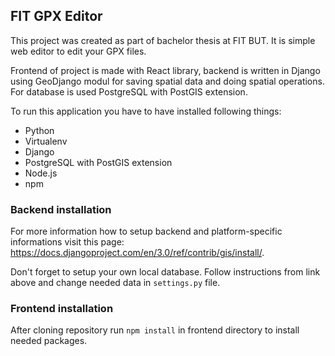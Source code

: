 ## FIT GPX Editor

This project was created as part of bachelor thesis at FIT BUT. It is simple web editor to edit your GPX files.

Frontend of project is made with React library, backend is written in Django using GeoDjango modul for saving spatial data and doing spatial operations. For database is used PostgreSQL with PostGIS extension.

To run this application you have to have installed following things:

- Python
- Virtualenv
- Django
- PostgreSQL with PostGIS extension
- Node.js
- npm

### Backend installation


For more information how to setup backend and platform-specific informations visit this page: <https://docs.djangoproject.com/en/3.0/ref/contrib/gis/install/>.

Don't forget to setup your own local database. Follow instructions from link above and change needed data in `settings.py` file.


### Frontend installation

After cloning repository run `npm install` in frontend directory to install needed packages.
